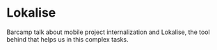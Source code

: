 # Lokalise
Barcamp talk about mobile project internalization and Lokalise, the tool behind that helps us in this complex tasks.
